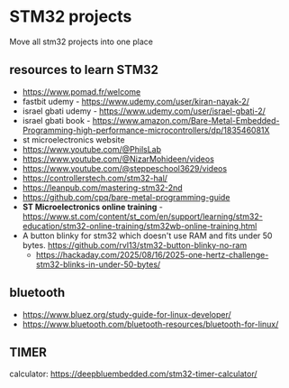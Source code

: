 # STM32 projects

Move all stm32 projects into one place

## resources to learn STM32

- https://www.pomad.fr/welcome
- fastbit udemy - https://www.udemy.com/user/kiran-nayak-2/
- israel gbati udemy - https://www.udemy.com/user/israel-gbati-2/
- israel gbati book - https://www.amazon.com/Bare-Metal-Embedded-Programming-high-performance-microcontrollers/dp/183546081X
- st microelectronics website
- https://www.youtube.com/@PhilsLab
- https://www.youtube.com/@NizarMohideen/videos
- https://www.youtube.com/@steppeschool3629/videos
- https://controllerstech.com/stm32-hal/
- https://leanpub.com/mastering-stm32-2nd
- https://github.com/cpq/bare-metal-programming-guide
- **ST Microelectronics online training** - https://www.st.com/content/st_com/en/support/learning/stm32-education/stm32-online-training/stm32wb-online-training.html
- A button blinky for stm32 which doesn't use RAM and fits under 50 bytes. https://github.com/rvl13/stm32-button-blinky-no-ram
  - https://hackaday.com/2025/08/16/2025-one-hertz-challenge-stm32-blinks-in-under-50-bytes/

## bluetooth

- https://www.bluez.org/study-guide-for-linux-developer/
- https://www.bluetooth.com/bluetooth-resources/bluetooth-for-linux/

## TIMER

calculator: https://deepbluembedded.com/stm32-timer-calculator/

